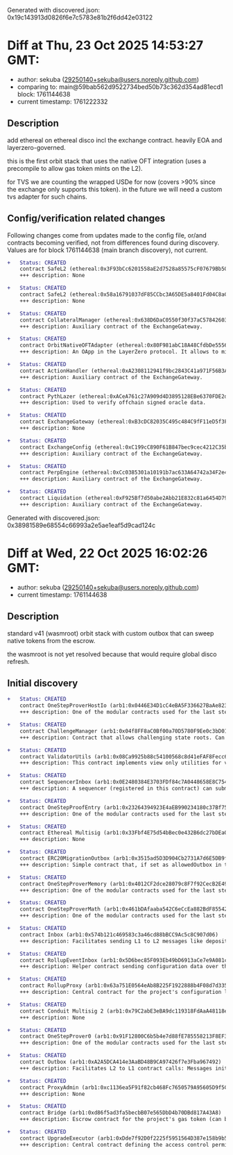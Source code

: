 Generated with discovered.json: 0x19c143913d0826f6e7c5783e81b2f6dd42e03122

# Diff at Thu, 23 Oct 2025 14:53:27 GMT:

- author: sekuba (<29250140+sekuba@users.noreply.github.com>)
- comparing to: main@59bab562d9522734bed50b73c362d354ad81ecd1 block: 1761144638
- current timestamp: 1761222332

## Description

add ethereal on ethereal disco incl the exchange contract. heavily EOA and layerzero-governed.

this is the first orbit stack that uses the native OFT integration (uses a precompile to allow gas token mints on the L2).

for TVS we are counting the wrapped USDe for now (covers >90% since the exchange only supports this token). in the future we will need a custom tvs adapter for such chains.

## Config/verification related changes

Following changes come from updates made to the config file,
or/and contracts becoming verified, not from differences found during
discovery. Values are for block 1761144638 (main branch discovery), not current.

```diff
+   Status: CREATED
    contract SafeL2 (ethereal:0x3F93bCc6201558aE2d7528a85575cF07679Bb50e)
    +++ description: None
```

```diff
+   Status: CREATED
    contract SafeL2 (ethereal:0x58a16791037dF85CCbc3A65DE5a8401Fd04C8aC8)
    +++ description: None
```

```diff
+   Status: CREATED
    contract CollateralManager (ethereal:0x638D6DaC0550f30f37aC5784260309Ac89302faA)
    +++ description: Auxiliary contract of the ExchangeGateway.
```

```diff
+   Status: CREATED
    contract OrbitNativeOFTAdapter (ethereal:0x80F981abC18A48CfdbDe5556F9B72e6a726F0FF3)
    +++ description: An OApp in the LayerZero protocol. It allows to mint the native token using the arbNativeTokenManager precombile on ArbOs. This means that the native token inherits all trust assumptions of the LayerZero security stack configured for this OApp and its crosschein peers, including minting and burning.
```

```diff
+   Status: CREATED
    contract ActionHandler (ethereal:0xA2308112941f9bc2843C41a971F56B3Ac6E2167a)
    +++ description: Auxiliary contract of the ExchangeGateway.
```

```diff
+   Status: CREATED
    contract PythLazer (ethereal:0xACeA761c27A909d4D3895128EBe6370FDE2dF481)
    +++ description: Used to verify offchain signed oracle data.
```

```diff
+   Status: CREATED
    contract ExchangeGateway (ethereal:0xB3cDC82035C495c484C9fF11eD5f3Ff6d342e3cc)
    +++ description: None
```

```diff
+   Status: CREATED
    contract ExchangeConfig (ethereal:0xC199cC890F61B847bec9cec4212C35b759A9fD38)
    +++ description: Auxiliary contract of the ExchangeGateway.
```

```diff
+   Status: CREATED
    contract PerpEngine (ethereal:0xCc0385301a10191b7ac633A64742a34F2e4cFB37)
    +++ description: Auxiliary contract of the ExchangeGateway.
```

```diff
+   Status: CREATED
    contract Liquidation (ethereal:0xF925Bf7d50abe2Abb21E832c81a6454D791Ad5c0)
    +++ description: Auxiliary contract of the ExchangeGateway.
```

Generated with discovered.json: 0x38981589e68554c66993a2e5ae1eaf5d9cad124c

# Diff at Wed, 22 Oct 2025 16:02:26 GMT:

- author: sekuba (<29250140+sekuba@users.noreply.github.com>)
- current timestamp: 1761144638

## Description

standard v41 (wasmroot) orbit stack with custom outbox that can sweep native tokens from the escrow.

the wasmroot is not yet resolved because that would require global disco refresh.

## Initial discovery

```diff
+   Status: CREATED
    contract OneStepProverHostIo (arb1:0x0446E34D1cC4eBA5F336627BaAe82332c8607043)
    +++ description: One of the modular contracts used for the last step of a fraud proof, which is simulated inside a WASM virtual machine.
```

```diff
+   Status: CREATED
    contract ChallengeManager (arb1:0x04f8FF8aC0Bf00a70D5780F9Ee0c3bD01296ba0E)
    +++ description: Contract that allows challenging state roots. Can be called through the RollupProxy by Validators or the UpgradeExecutor.
```

```diff
+   Status: CREATED
    contract ValidatorUtils (arb1:0x08Ca9925b88c54100568c8d41eFAF8Fecc695d3a)
    +++ description: This contract implements view only utilities for validators.
```

```diff
+   Status: CREATED
    contract SequencerInbox (arb1:0x0E2480384E3703FDf84c7A0448658E8C7543b3a8)
    +++ description: A sequencer (registered in this contract) can submit transaction batches or commitments here.
```

```diff
+   Status: CREATED
    contract OneStepProofEntry (arb1:0x23264394923E4aEB990234180c37Bf757667C6f7)
    +++ description: One of the modular contracts used for the last step of a fraud proof, which is simulated inside a WASM virtual machine.
```

```diff
+   Status: CREATED
    contract Ethereal Multisig (arb1:0x33Fbf4E75d54bBec0e432B6dc27bDEa0ca5DEdf9)
    +++ description: None
```

```diff
+   Status: CREATED
    contract ERC20MigrationOutbox (arb1:0x3515ad5D3D904Cb2731A7d6E5DB9f35D6CAFEB14)
    +++ description: Simple contract that, if set as allowedOutbox in the arb1:0xd86f5ad3fa5becbB07e565DbD4b70DBd817A43A8, allows to sweep all native tokens from the escrow to arb1:0x33Fbf4E75d54bBec0e432B6dc27bDEa0ca5DEdf9.
```

```diff
+   Status: CREATED
    contract OneStepProverMemory (arb1:0x4012CF2dce28079c8F7f92CecB2E494F4AcB9351)
    +++ description: One of the modular contracts used for the last step of a fraud proof, which is simulated inside a WASM virtual machine.
```

```diff
+   Status: CREATED
    contract OneStepProverMath (arb1:0x461bDAfaaba542C6eCcEa882BdF85542Ed7158C5)
    +++ description: One of the modular contracts used for the last step of a fraud proof, which is simulated inside a WASM virtual machine.
```

```diff
+   Status: CREATED
    contract Inbox (arb1:0x574b121c469583c3a46cd88bBCC9Ac5c8C907d06)
    +++ description: Facilitates sending L1 to L2 messages like depositing ETH, but does not escrow funds.
```

```diff
+   Status: CREATED
    contract RollupEventInbox (arb1:0x5D6bec85F093Eb49bD6913aCe7e9A081c41aed8F)
    +++ description: Helper contract sending configuration data over the bridge during the systems initialization.
```

```diff
+   Status: CREATED
    contract RollupProxy (arb1:0x63a751E0564eAb8B225F1922888b4F08d7d33561)
    +++ description: Central contract for the project's configuration like its execution logic hash (`wasmModuleRoot`) and addresses of the other system contracts. Entry point for Proposers creating new Rollup Nodes (state commitments) and Challengers submitting fraud proofs (In the Orbit stack, these two roles are both held by the Validators).
```

```diff
+   Status: CREATED
    contract Conduit Multisig 2 (arb1:0x79C2abE3eBA9dc119318FdAaA48118e1CDB53F56)
    +++ description: None
```

```diff
+   Status: CREATED
    contract OneStepProver0 (arb1:0x91F12800C6b5b4e7d88fE785558213F8EF3F4586)
    +++ description: One of the modular contracts used for the last step of a fraud proof, which is simulated inside a WASM virtual machine.
```

```diff
+   Status: CREATED
    contract Outbox (arb1:0xA2A5DCA414e3AaBD48B9CA97426f7e3Fba967492)
    +++ description: Facilitates L2 to L1 contract calls: Messages initiated from L2 (for example withdrawal messages) eventually resolve in execution on L1.
```

```diff
+   Status: CREATED
    contract ProxyAdmin (arb1:0xc1136ea5F91f82cb468Fc7650579A95605D9f5C2)
    +++ description: None
```

```diff
+   Status: CREATED
    contract Bridge (arb1:0xd86f5ad3fa5becbB07e565DbD4b70DBd817A43A8)
    +++ description: Escrow contract for the project's gas token (can be different from ETH). Keeps a list of allowed Inboxes and Outboxes for canonical bridge messaging.
```

```diff
+   Status: CREATED
    contract UpgradeExecutor (arb1:0xDde7f92D0f2225f5951564D387e158b9b57f95F3)
    +++ description: Central contract defining the access control permissions for upgrading the system contract implementations.
```
